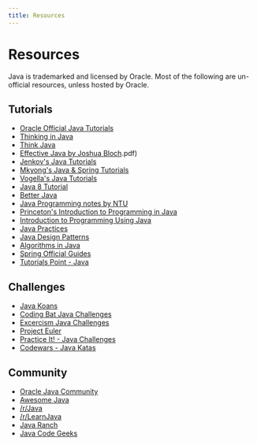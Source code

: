 ```yaml
---
title: Resources
---
```

# Resources

Java is trademarked and licensed by Oracle. Most of the following are un-official resources, unless hosted by Oracle.

## Tutorials

*   <a href='http://docs.oracle.com/javase/tutorial/index.html' target='_blank' rel='nofollow'>Oracle Official Java Tutorials</a>
*   <a href='http://www.mindview.net/Books/TIJ/' target='_blank' rel='nofollow'>Thinking in Java</a>
*   <a href='http://greenteapress.com/wp/think-java/' target='_blank' rel='nofollow'>Think Java</a>
*   <a href='https://github.com/HackathonHackers/programming-ebooks/blob/master/Java/Effective%20Java%20(2nd%20Edition' target='_blank' rel='nofollow'>Effective Java by Joshua Bloch</a>.pdf)
*   <a href='http://tutorials.jenkov.com/java/index.html' target='_blank' rel='nofollow'>Jenkov's Java Tutorials</a>
*   <a href='http://www.mkyong.com/' target='_blank' rel='nofollow'>Mkyong's Java & Spring Tutorials</a>
*   <a href='http://www.vogella.com/tutorials/java.html' target='_blank' rel='nofollow'>Vogella's Java Tutorials</a>
*   <a href='https://github.com/winterbe/java8-tutorial' target='_blank' rel='nofollow'>Java 8 Tutorial</a>
*   <a href='https://github.com/cxxr/better-java' target='_blank' rel='nofollow'>Better Java</a>
*   <a href='http://www3.ntu.edu.sg/home/ehchua/programming/index.html#Java' target='_blank' rel='nofollow'>Java Programming notes by NTU</a>
*   <a href='http://introcs.cs.princeton.edu/java/home/' target='_blank' rel='nofollow'>Princeton's Introduction to Programming in Java</a>
*   <a href='http://math.hws.edu/javanotes/' target='_blank' rel='nofollow'>Introduction to Programming Using Java</a>
*   <a href='http://javapractices.com/home/HomeAction.do' target='_blank' rel='nofollow'>Java Practices</a>
*   <a href='https://github.com/iluwatar/java-design-patterns/' target='_blank' rel='nofollow'>Java Design Patterns</a>
*   <a href='https://github.com/pedrovgs/Algorithms' target='_blank' rel='nofollow'>Algorithms in Java</a>
*   <a href='https://spring.io/guides' target='_blank' rel='nofollow'>Spring Official Guides</a>
*   <a href='http://www.tutorialspoint.com/java/'>Tutorials Point - Java</a>

## Challenges

*   <a href='https://github.com/matyb/java-koans' target='_blank' rel='nofollow'>Java Koans</a>
*   <a href='http://codingbat.com/java' target='_blank' rel='nofollow'>Coding Bat Java Challenges</a>
*   <a href='http://exercism.io/languages/java' target='_blank' rel='nofollow'>Excercism Java Challenges</a>
*   <a href='https://projecteuler.net/' target='_blank' rel='nofollow'>Project Euler</a>
*   <a href='http://practiceit.cs.washington.edu/' target='_blank' rel='nofollow'>Practice It! - Java Challenges</a>
*   <a href='https://www.codewars.com/?language=java' target='_blank' rel='nofollow'>Codewars - Java Katas</a>

## Community

*   <a href='http://www.oracle.com/technetwork/java/community/index.html' target='_blank' rel='nofollow'>Oracle Java Community</a>
*   <a href='https://github.com/akullpp/awesome-java' target='_blank' rel='nofollow'>Awesome Java</a>
*   <a href='https://www.reddit.com/r/Java' target='_blank' rel='nofollow'>/r/Java</a>
*   <a href='https://www.reddit.com/r/learnjava' target='_blank' rel='nofollow'>/r/LearnJava</a>
*   <a href='http://www.javaranch.com/' target='_blank' rel='nofollow'>Java Ranch</a>
*   <a href='https://www.javacodegeeks.com/' target='_blank' rel='nofollow'>Java Code Geeks</a>
